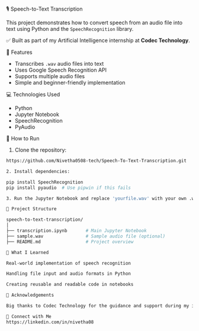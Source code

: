 🎙️ Speech-to-Text Transcription

This project demonstrates how to convert speech from an audio file into text using Python and the `SpeechRecognition` library.

✅ Built as part of my Artificial Intelligence internship at **Codec Technology**.

📌 Features
- Transcribes `.wav` audio files into text
- Uses Google Speech Recognition API
- Supports multiple audio files
- Simple and beginner-friendly implementation

💻 Technologies Used
- Python
- Jupyter Notebook
- SpeechRecognition
- PyAudio

🚀 How to Run

1. Clone the repository:
```bash                                                                                                                                                             
https://github.com/Nivetha0508-tech/Speech-To-Text-Transcription.git

2. Install dependencies:

pip install SpeechRecognition
pip install pyaudio  # Use pipwin if this fails

3. Run the Jupyter Notebook and replace 'yourfile.wav' with your own .wav file path.

📂 Project Structure

speech-to-text-transcription/
│
├── transcription.ipynb       # Main Jupyter Notebook
├── sample.wav                # Sample audio file (optional)
├── README.md                 # Project overview

🧠 What I Learned

Real-world implementation of speech recognition

Handling file input and audio formats in Python

Creating reusable and readable code in notebooks

🙏 Acknowledgements

Big thanks to Codec Technology for the guidance and support during my internship journey.

🔗 Connect with Me
https://linkedin.com/in/nivetha08

